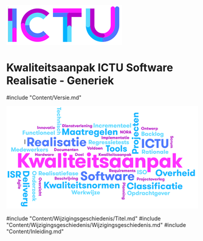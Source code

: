 ![ICTU](../../Content/Images/ICTU.png "ictu-logo")

# Kwaliteitsaanpak ICTU Software Realisatie - Generiek

#include "Content/Versie.md"

![wordcloud](../../Content/Images/word-cloud.png "word-cloud")

#include "Content/Wijzigingsgeschiedenis/Titel.md"
#include "Content/Wijzigingsgeschiedenis/Wijzigingsgeschiedenis.md"
#include "Content/Inleiding.md"
